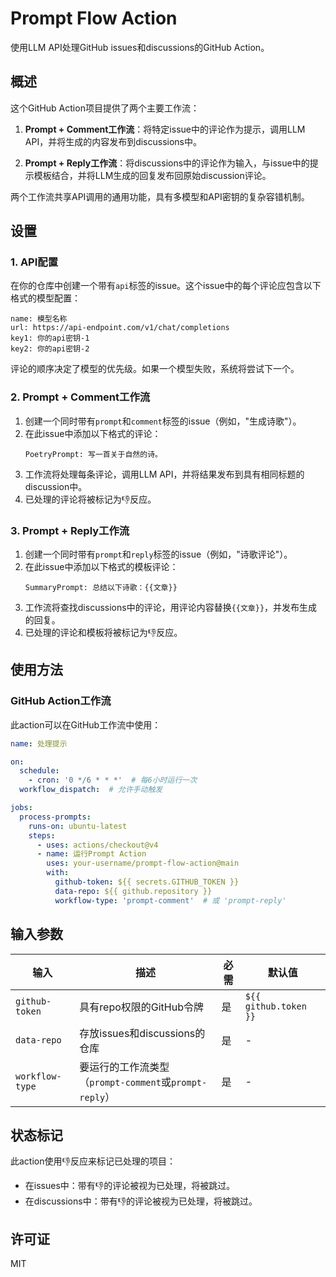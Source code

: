 # Prompt Flow Action

使用LLM API处理GitHub issues和discussions的GitHub Action。

## 概述

这个GitHub Action项目提供了两个主要工作流：

1. **Prompt + Comment工作流**：将特定issue中的评论作为提示，调用LLM API，并将生成的内容发布到discussions中。

2. **Prompt + Reply工作流**：将discussions中的评论作为输入，与issue中的提示模板结合，并将LLM生成的回复发布回原始discussion评论。

两个工作流共享API调用的通用功能，具有多模型和API密钥的复杂容错机制。

## 设置

### 1. API配置

在你的仓库中创建一个带有`api`标签的issue。这个issue中的每个评论应包含以下格式的模型配置：

```
name: 模型名称
url: https://api-endpoint.com/v1/chat/completions
key1: 你的api密钥-1
key2: 你的api密钥-2
```

评论的顺序决定了模型的优先级。如果一个模型失败，系统将尝试下一个。

### 2. Prompt + Comment工作流

1. 创建一个同时带有`prompt`和`comment`标签的issue（例如，"生成诗歌"）。
2. 在此issue中添加以下格式的评论：
   ```
   PoetryPrompt: 写一首关于自然的诗。
   ```
3. 工作流将处理每条评论，调用LLM API，并将结果发布到具有相同标题的discussion中。
4. 已处理的评论将被标记为👎反应。

### 3. Prompt + Reply工作流

1. 创建一个同时带有`prompt`和`reply`标签的issue（例如，"诗歌评论"）。
2. 在此issue中添加以下格式的模板评论：
   ```
   SummaryPrompt: 总结以下诗歌：{{文章}}
   ```
3. 工作流将查找discussions中的评论，用评论内容替换`{{文章}}`，并发布生成的回复。
4. 已处理的评论和模板将被标记为👎反应。

## 使用方法

### GitHub Action工作流

此action可以在GitHub工作流中使用：

```yaml
name: 处理提示

on:
  schedule:
    - cron: '0 */6 * * *'  # 每6小时运行一次
  workflow_dispatch:  # 允许手动触发

jobs:
  process-prompts:
    runs-on: ubuntu-latest
    steps:
      - uses: actions/checkout@v4
      - name: 运行Prompt Action
        uses: your-username/prompt-flow-action@main
        with:
          github-token: ${{ secrets.GITHUB_TOKEN }}
          data-repo: ${{ github.repository }}
          workflow-type: 'prompt-comment'  # 或 'prompt-reply'
```

## 输入参数

| 输入 | 描述 | 必需 | 默认值 |
|-------|-------------|----------|---------|
| `github-token` | 具有repo权限的GitHub令牌 | 是 | `${{ github.token }}` |
| `data-repo` | 存放issues和discussions的仓库 | 是 | - |
| `workflow-type` | 要运行的工作流类型（`prompt-comment`或`prompt-reply`） | 是 | - |

## 状态标记

此action使用👎反应来标记已处理的项目：

- 在issues中：带有👎的评论被视为已处理，将被跳过。
- 在discussions中：带有👎的评论被视为已处理，将被跳过。

## 许可证

MIT 